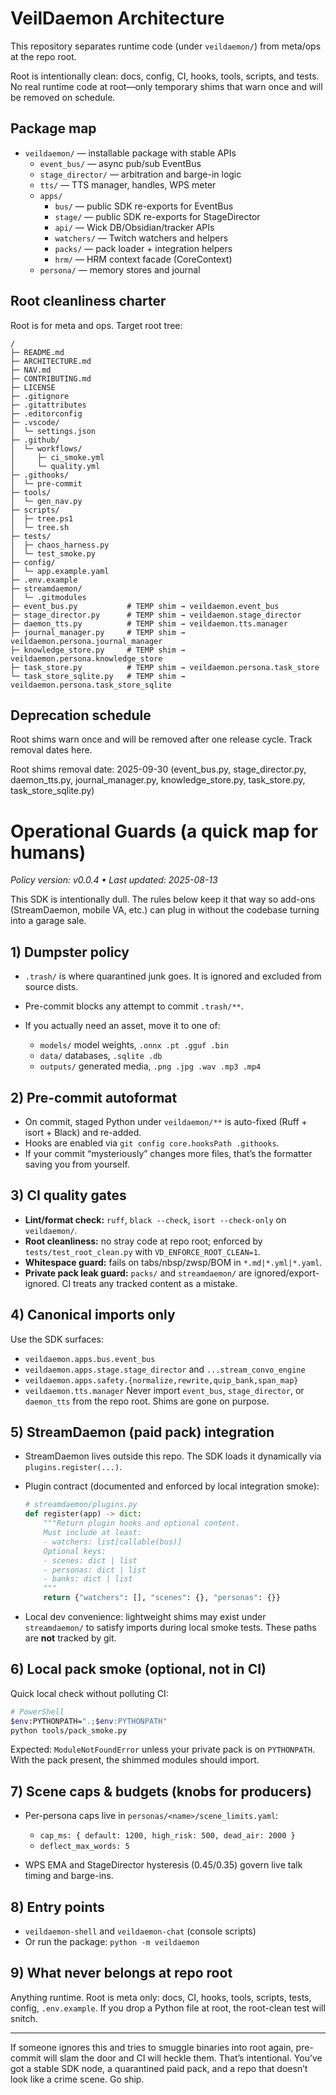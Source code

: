 # VeilDaemon Architecture

This repository separates runtime code (under `veildaemon/`) from meta/ops at the repo root.

Root is intentionally clean: docs, config, CI, hooks, tools, scripts, and tests. No real runtime code at root—only temporary shims that warn once and will be removed on schedule.

## Package map

- `veildaemon/` — installable package with stable APIs
  - `event_bus/` — async pub/sub EventBus
  - `stage_director/` — arbitration and barge-in logic
  - `tts/` — TTS manager, handles, WPS meter
  - `apps/`
    - `bus/` — public SDK re-exports for EventBus
    - `stage/` — public SDK re-exports for StageDirector
    - `api/` — Wick DB/Obsidian/tracker APIs
    - `watchers/` — Twitch watchers and helpers
    - `packs/` — pack loader + integration helpers
    - `hrm/` — HRM context facade (CoreContext)
  - `persona/` — memory stores and journal

## Root cleanliness charter

Root is for meta and ops. Target root tree:

```
/
├─ README.md
├─ ARCHITECTURE.md
├─ NAV.md
├─ CONTRIBUTING.md
├─ LICENSE
├─ .gitignore
├─ .gitattributes
├─ .editorconfig
├─ .vscode/
│  └─ settings.json
├─ .github/
│  └─ workflows/
│     ├─ ci_smoke.yml
│     └─ quality.yml
├─ .githooks/
│  └─ pre-commit
├─ tools/
│  └─ gen_nav.py
├─ scripts/
│  ├─ tree.ps1
│  └─ tree.sh
├─ tests/
│  ├─ chaos_harness.py
│  └─ test_smoke.py
├─ config/
│  └─ app.example.yaml
├─ .env.example
├─ streamdaemon/
│  └─ .gitmodules
├─ event_bus.py           # TEMP shim → veildaemon.event_bus
├─ stage_director.py      # TEMP shim → veildaemon.stage_director
├─ daemon_tts.py          # TEMP shim → veildaemon.tts.manager
├─ journal_manager.py     # TEMP shim → veildaemon.persona.journal_manager
├─ knowledge_store.py     # TEMP shim → veildaemon.persona.knowledge_store
├─ task_store.py          # TEMP shim → veildaemon.persona.task_store
└─ task_store_sqlite.py   # TEMP shim → veildaemon.persona.task_store_sqlite
```

## Deprecation schedule

Root shims warn once and will be removed after one release cycle. Track removal dates here.

Root shims removal date: 2025-09-30 (event_bus.py, stage_director.py, daemon_tts.py, journal_manager.py, knowledge_store.py, task_store.py, task_store_sqlite.py)


# Operational Guards (a quick map for humans)

_Policy version: v0.0.4 • Last updated: 2025-08-13_

This SDK is intentionally dull. The rules below keep it that way so add-ons (StreamDaemon, mobile VA, etc.) can plug in without the codebase turning into a garage sale.

## 1) Dumpster policy

* `.trash/` is where quarantined junk goes. It is ignored and excluded from source dists.
* Pre-commit blocks any attempt to commit `.trash/**`.
* If you actually need an asset, move it to one of:

  * `models/` model weights, `.onnx .pt .gguf .bin`
  * `data/` databases, `.sqlite .db`
  * `outputs/` generated media, `.png .jpg .wav .mp3 .mp4`

## 2) Pre-commit autoformat

* On commit, staged Python under `veildaemon/**` is auto-fixed (Ruff + isort + Black) and re-added.
* Hooks are enabled via `git config core.hooksPath .githooks`.
* If your commit “mysteriously” changes more files, that’s the formatter saving you from yourself.

## 3) CI quality gates

* **Lint/format check:** `ruff`, `black --check`, `isort --check-only` on `veildaemon/`.
* **Root cleanliness:** no stray code at repo root; enforced by `tests/test_root_clean.py` with `VD_ENFORCE_ROOT_CLEAN=1`.
* **Whitespace guard:** fails on tabs/nbsp/zwsp/BOM in `*.md|*.yml|*.yaml`.
* **Private pack leak guard:** `packs/` and `streamdaemon/` are ignored/export-ignored. CI treats any tracked content as a mistake.

## 4) Canonical imports only

Use the SDK surfaces:

* `veildaemon.apps.bus.event_bus`
* `veildaemon.apps.stage.stage_director` and `...stream_convo_engine`
* `veildaemon.apps.safety.{normalize,rewrite,quip_bank,span_map}`
* `veildaemon.tts.manager`
  Never import `event_bus`, `stage_director`, or `daemon_tts` from the repo root. Shims are gone on purpose.

## 5) StreamDaemon (paid pack) integration

* StreamDaemon lives outside this repo. The SDK loads it dynamically via `plugins.register(...)`.
* Plugin contract (documented and enforced by local integration smoke):

  ```python
  # streamdaemon/plugins.py
  def register(app) -> dict:
      """Return plugin hooks and optional content.
      Must include at least:
      - watchers: list[callable(bus)]
      Optional keys:
      - scenes: dict | list
      - personas: dict | list
      - banks: dict | list
      """
      return {"watchers": [], "scenes": {}, "personas": {}}
  ```
* Local dev convenience: lightweight shims may exist under `streamdaemon/` to satisfy imports during local smoke tests. These paths are **not** tracked by git.

## 6) Local pack smoke (optional, not in CI)

Quick local check without polluting CI:

```bash
# PowerShell
$env:PYTHONPATH=".;$env:PYTHONPATH"
python tools/pack_smoke.py
```

Expected: `ModuleNotFoundError` unless your private pack is on `PYTHONPATH`. With the pack present, the shimmed modules should import.

## 7) Scene caps & budgets (knobs for producers)

- Per-persona caps live in `personas/<name>/scene_limits.yaml`:

  - `cap_ms: { default: 1200, high_risk: 500, dead_air: 2000 }`
  - `deflect_max_words: 5`
- WPS EMA and StageDirector hysteresis (0.45/0.35) govern live talk timing and barge-ins.

## 8) Entry points

- `veildaemon-shell` and `veildaemon-chat` (console scripts)
- Or run the package: `python -m veildaemon`

## 9) What never belongs at repo root

Anything runtime. Root is meta only: docs, CI, hooks, tools, scripts, tests, config, `.env.example`. If you drop a Python file at root, the root-clean test will snitch.

---

If someone ignores this and tries to smuggle binaries into root again, pre-commit will slam the door and CI will heckle them. That’s intentional. You’ve got a stable SDK node, a quarantined paid pack, and a repo that doesn’t look like a crime scene. Go ship.

